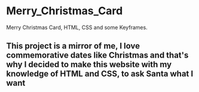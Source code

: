 # Merry_Christmas_Card
Merry Christmas Card, HTML, CSS and some Keyframes.
## This project is a mirror of me, I love commemorative dates like Christmas and that's why I decided to make this website with my knowledge of HTML and CSS, to ask Santa what I want
